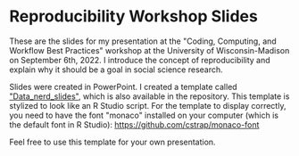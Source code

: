 # Reproducibility Workshop Slides

These are the slides for my presentation at the "Coding, Computing, and Workflow Best Practices" workshop at the University 
of Wisconsin-Madison on September 6th, 2022. I introduce the concept of reproducibility and explain why it should be a goal 
in social science research.

Slides were created in PowerPoint. I created a template called ["Data_nerd_slides"](https://github.com/leafiaye/reproducibility/blob/main/Data_nerd_slides.pptx), which is also available in the repository.
This template is stylized to look like an R Studio script. For the template to display correctly, you need to have the
font "monaco" installed on your computer (which is the default font in R Studio): https://github.com/cstrap/monaco-font

Feel free to use this template for your own presentation.
